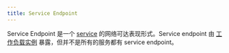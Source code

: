 ```yaml
---
title: Service Endpoint
---
```

Service Endpoint 是一个 [service](#service) 的网络可达表现形式。Service endpoint 由 [工作负载实例](#workload-instance) 暴露，但并不是所有的服务都有 service endpoint。
